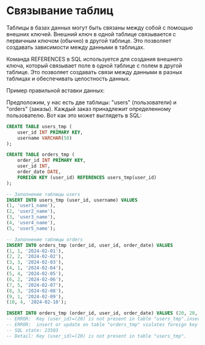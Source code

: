 # Связывание таблиц

Таблицы в базах данных могут быть связаны между собой с помощью внешних ключей. Внешний ключ в одной таблице связывается с первичным ключом (обычно) в другой таблице. Это позволяет создавать зависимости между данными в таблицах.

Команда REFERENCES в SQL используется для создания внешнего ключа, который связывает поле в одной таблице с полем в другой таблице. Это позволяет создавать связи между данными в разных таблицах и обеспечивать целостность данных.

Пример правильной вставки данных:

Предположим, у нас есть две таблицы: "users" (пользователи) и "orders" (заказы). Каждый заказ принадлежит определенному пользователю. Вот как это может выглядеть в SQL:

```SQL
CREATE TABLE users_tmp (
    user_id INT PRIMARY KEY,
    username VARCHAR(50)
);

CREATE TABLE orders_tmp (
    order_id INT PRIMARY KEY,
    user_id INT,
    order_date DATE,
    FOREIGN KEY (user_id) REFERENCES users_tmp(user_id)
);

-- Заполнение таблицы users
INSERT INTO users_tmp (user_id, username) VALUES
(1, 'user1_name'),
(2, 'user2_name'),
(3, 'user3_name'),
(4, 'user4_name'),
(5, 'user5_name');

-- Заполнение таблицы orders
INSERT INTO orders_tmp (order_id, user_id, order_date) VALUES
(1, 1, '2024-02-01'),
(2, 2, '2024-02-02'),
(3, 3, '2024-02-03'),
(4, 1, '2024-02-04'),
(5, 4, '2024-02-05'),
(6, 2, '2024-02-06'),
(7, 5, '2024-02-07'),
(8, 3, '2024-02-08'),
(9, 1, '2024-02-09'),
(10, 4, '2024-02-10');
```


```SQL
INSERT INTO orders_tmp (order_id, user_id, order_date) VALUES (20, 20, '2024-02-01')
-- ERROR:  Key (user_id)=(20) is not present in table "users_tmp".insert or update on table "orders_tmp" violates foreign key constraint "orders_tmp_user_id_fkey" 
-- ERROR:  insert or update on table "orders_tmp" violates foreign key constraint "orders_tmp_user_id_fkey"
-- SQL state: 23503
-- Detail: Key (user_id)=(20) is not present in table "users_tmp".
```